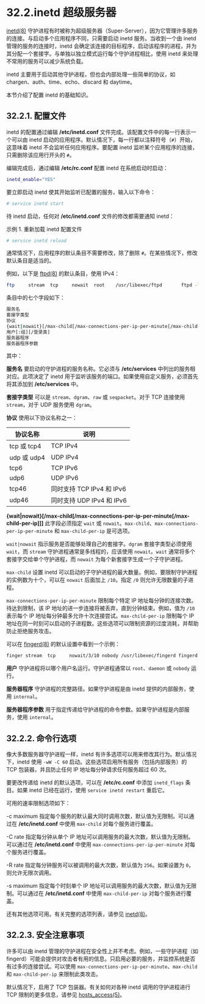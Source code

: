 # 32.2.inetd 超级服务器

[inetd(8)](https://man.freebsd.org/cgi/man.cgi?query=inetd&sektion=8&format=html) 守护进程有时被称为超级服务器（Super-Server），因为它管理许多服务的连接。与启动多个应用程序不同，只需要启动 inetd 服务。当收到一个由 inetd 管理的服务的连接时，inetd 会确定该连接的目标程序，启动该程序的进程，并为其分配一个套接字。与单独以独立模式运行每个守护进程相比，使用 inetd 来处理不常用的服务可以减少系统负载。

inetd 主要用于启动其他守护进程，但也会内部处理一些简单的协议，如 chargen、auth、time、echo、discard 和 daytime。

本节介绍了配置 inetd 的基础知识。

## 32.2.1. 配置文件

inetd 的配置通过编辑 **/etc/inetd.conf** 文件完成。该配置文件中的每一行表示一个可以由 inetd 启动的应用程序。默认情况下，每一行都以注释符号（`#`）开始，这意味着 inetd 不会监听任何应用程序。要配置 inetd 监听某个应用程序的连接，只需删除该应用行开头的 `#`。

编辑完成后，通过编辑 **/etc/rc.conf** 配置 inetd 在系统启动时启动：

```sh
inetd_enable="YES"
```

要立即启动 inetd 使其开始监听已配置的服务，输入以下命令：

```sh
# service inetd start
```

待 inetd 启动，任何对 **/etc/inetd.conf** 文件的修改都需要通知 inetd：

示例 1. 重新加载 inetd 配置文件

```sh
# service inetd reload
```

通常情况下，应用程序的默认条目不需要修改，除了删除 `#`。在某些情况下，修改默认条目是适当的。

例如，以下是 [ftpd(8)](https://man.freebsd.org/cgi/man.cgi?query=ftpd&sektion=8&format=html) 的默认条目，使用 IPv4：

```sh
ftp     stream  tcp     nowait  root    /usr/libexec/ftpd       ftpd -l
```

条目中的七个字段如下：

```sh
服务名
套接字类型
协议
{wait|nowait}[/max-child[/max-connections-per-ip-per-minute[/max-child-per-ip]]]
用户[:组][/登录类]
服务器程序
服务器程序参数
```

其中：

**服务名**
要启动的守护进程的服务名称。它必须与 **/etc/services** 中列出的服务相对应。此项决定了 inetd 用于监听该服务的端口。如果使用自定义服务，必须首先将其添加到 **/etc/services** 中。

**套接字类型**
可以是 `stream`、`dgram`、`raw` 或 `seqpacket`。对于 TCP 连接使用 `stream`，对于 UDP 服务使用 `dgram`。

**协议**
使用以下协议名称之一：

| 协议名称       | 说明                   |
| ---------- | -------------------- |
| tcp 或 tcp4 | TCP IPv4             |
| udp 或 udp4 | UDP IPv4             |
| tcp6       | TCP IPv6             |
| udp6       | UDP IPv6             |
| tcp46      | 同时支持 TCP IPv4 和 IPv6 |
| udp46      | 同时支持 UDP IPv4 和 IPv6 |

**{wait|nowait}\[/max-child\[/max-connections-per-ip-per-minute\[/max-child-per-ip]]]**
此字段必须指定 `wait` 或 `nowait`。`max-child`、`max-connections-per-ip-per-minute` 和 `max-child-per-ip` 是可选项。

`wait|nowait` 指示服务是否能够处理自己的套接字。`dgram` 套接字类型必须使用 `wait`，而 `stream` 守护进程通常是多线程的，应该使用 `nowait`。`wait` 通常将多个套接字交给单个守护进程，而 `nowait` 为每个新套接字生成一个子守护进程。

`max-child` 设置 inetd 可以启动的子守护进程的最大数量。例如，要限制守护进程的实例数为十个，可以在 `nowait` 后面加上 `/10`。指定 `/0` 则允许无限数量的子进程。

`max-connections-per-ip-per-minute` 限制每个特定 IP 地址每分钟的连接次数。待达到限制，该 IP 地址的进一步连接将被丢弃，直到分钟结束。例如，值为 `/10` 表示每个 IP 地址每分钟最多允许十次连接尝试。`max-child-per-ip` 限制每个 IP 地址在同一时刻可以启动的子进程数。这些选项可以限制资源的过度消耗，并帮助防止拒绝服务攻击。

可以在 [fingerd(8)](https://man.freebsd.org/cgi/man.cgi?query=fingerd&sektion=8&format=html) 的默认设置中看到一个示例：

```sh
finger stream  tcp     nowait/3/10 nobody /usr/libexec/fingerd fingerd -k -s
```

**用户**
守护进程将以哪个用户名运行。守护进程通常以 `root`、`daemon` 或 `nobody` 运行。

**服务器程序**
守护进程的完整路径。如果守护进程是由 inetd 提供的内部服务，使用 `internal`。

**服务器程序参数**
用于指定传递给守护进程的命令参数。如果守护进程是内部服务，使用 `internal`。

## 32.2.2. 命令行选项

像大多数服务器守护进程一样，inetd 有许多选项可以用来修改其行为。默认情况下，inetd 使用 `-wW -C 60` 启动。这些选项启用所有服务（包括内部服务）的 TCP 包装器，并且防止任何 IP 地址每分钟请求任何服务超过 60 次。

要更改传递给 inetd 的默认选项，可以在 **/etc/rc.conf** 中添加 `inetd_flags` 条目。如果 inetd 已经在运行，使用 `service inetd restart` 重启它。

可用的速率限制选项如下：

-c maximum
指定每个服务的默认最大同时调用次数，默认值为无限制。可以通过在 **/etc/inetd.conf** 中使用 `max-child` 对每个服务进行覆盖。

-C rate
指定每分钟从单个 IP 地址可以调用服务的最大次数，默认值为无限制。可以通过在 **/etc/inetd.conf** 中使用 `max-connections-per-ip-per-minute` 对每个服务进行覆盖。

-R rate
指定每分钟服务可以被调用的最大次数，默认值为 `256`。如果设置为 `0`，则允许无限次调用。

-s maximum
指定每个时刻单个 IP 地址可以调用服务的最大次数，默认值为无限制。可以通过在 **/etc/inetd.conf** 中使用 `max-child-per-ip` 对每个服务进行覆盖。

还有其他选项可用。有关完整的选项列表，请参见 [inetd(8)](https://man.freebsd.org/cgi/man.cgi?query=inetd&sektion=8&format=html)。

## 32.2.3. 安全注意事项

许多可以由 inetd 管理的守护进程在安全性上并不考虑。例如，一些守护进程（如 fingerd）可能会提供对攻击者有用的信息。只启用必要的服务，并监控系统是否有过多的连接尝试。可以使用 `max-connections-per-ip-per-minute`、`max-child` 和 `max-child-per-ip` 来限制此类攻击。

默认情况下，启用了 TCP 包装器。有关如何对各种 inetd 调用的守护进程进行 TCP 限制的更多信息，请参见 [hosts\_access(5)](https://man.freebsd.org/cgi/man.cgi?query=hosts_access&sektion=5&format=html)。
